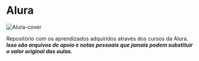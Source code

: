 # Alura

![Alura-cover](https://drive.google.com/uc=id?1MKvLtRp2YbRj2Sscq1HSMnorh08HiwM_)

Repositório com os aprendizados adquiridos através dos cursos da Alura. _**Isso são arquivos de apoio e notas pessoais que jamais podem substituir o valor original das aulas.**_
